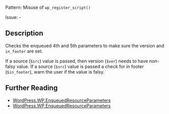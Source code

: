 Pattern: Misuse of `wp_register_script()`

Issue: -

## Description

Checks the enqueued 4th and 5th parameters to make sure the version and `in_footer` are set.

If a source (`$src`) value is passed, then version (`$ver`) needs to have non-falsy value.
If a source (`$src`) value is passed a check for in footer (`$in_footer`), warn the user if the value is falsy.

## Further Reading

* [WordPress.WP.EnqueuedResourceParameters](https://developer.wordpress.org/reference/functions/wp_register_script)
* [WordPress.WP.EnqueuedResourceParameters](https://github.com/WordPress/WordPress-Coding-Standards/tree/develop/WordPress/Sniffs/WP/EnqueuedResourceParametersSniff.php)